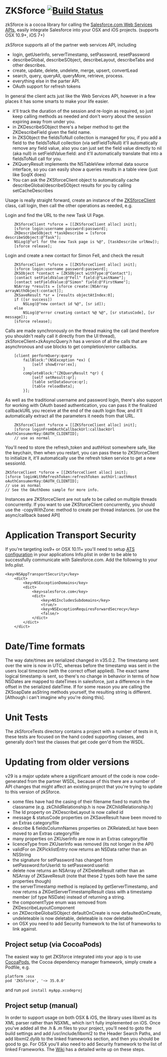 # ZKSforce  [![Build Status](https://travis-ci.org/superfell/zkSforce.svg?branch=master)](https://travis-ci.org/superfell/zkSforce)

zkSforce is a cocoa library for calling the [Salesforce.com Web Services APIs](http://www.salesforce.com/us/developer/docs/api/index.htm), easily integrate Salesforce into your OSX and iOS projects. (supports OSX 10.9+, iOS 7+)

zkSforce supports all of the partner web services API, including

 * login, getUserInfo, serverTimestamp, setPassword, resetPassword
 * describeGlobal, describeSObject, describeLayout, describeTabs and other describes.
 * create, update, delete, undelete, merge, upsert, convertLead
 * search, query, queryAll, queryMore, retrieve, process.
 * everything else in the parter API.
 * OAuth support for refresh tokens


In general the client acts just like the Web Services API, however in a few places it has some smarts to make your life easier.

 * it'll track the duration of the session and re-login as required, so just keep calling methods as needed and don't worry about the session expiring away from under you.
 * in ZKDescribeSObject there's a helper method to get the ZKDescribeField given the field name.
 * In ZKSObject the fieldsToNull collection is managed for you, if you add a field to the fieldsToNull collection (via setFieldToNull) it'll automatically remove any field value, also you can just set the field value directly to nil (aka null) in setFieldValue:field: and it'll automatically translate that into a fieldsToNull call for you.
 * ZKQueryResult implements the NSTableView informal data source interface, so you can easily show a queries results in a table view (just like SoqlX does)
 * You can ask the ZKSforceClient object to automatically cache describeGlobal/describeSObject results for you by calling setCacheDescribes


Usage is really straight forward, create an instance of the [ZKSforceClient](https://github.com/superfell/zkSforce/blob/master/zkSforce/zkSforceClient.h) class, call login, then call the other operations as needed, e.g.

Login and find the URL to the new Task UI Page.

        ZKSforceClient *sforce = [[ZKSforceClient alloc] init];
        [sforce login:username password:password];
        ZKDescribeSObject *taskDescribe = [sforce describeSObject:@"Task"];
        NSLog(@"url for the new Task page is %@", [taskDescribe urlNew]);	
        [sforce release];


Login and create a new contact for Simon Fell, and check the result

        ZKSforceClient *sforce = [[ZKSforceClient alloc] init];
        [sforce login:username password:password];
        ZKSObject *contact = [ZKSObject withType:@"Contact"];
        [contact setFieldValue:@"Fell" field:@"LastName"];
        [contact setFieldValue:@"Simon" field:@"FirstName"];
        NSArray *results = [sforce create:[NSArray arrayWithObject:contact]];
        ZKSaveResult *sr = [results objectAtIndex:0];
        if ([sr success])
	        NSLog(@"new contact id %@", [sr id]);
        else
	        NSLog(@"error creating contact %@ %@", [sr statusCode], [sr message]);
        [sforce release];

Calls are made synchronously on the thread making the call (and therefore you shouldn't really call it directly from the UI thread), zkSforceClient+zkAsyncQuery.h has a version of all the calls that are asynchronous and use blocks to get completion/error callbacks. 

		[client performQuery:query 
        	failBlock:^(NSException *ex) {
				[self showError:ex];
        	} 
        	completeBlock:^(ZKQueryResult *qr) {
				[self setResult:qr];
				[table setDataSource:qr];
				[table reloadData];
        	}];

As well as the traditional username and password login, there's also support for working with OAuth based authentication, you can pass it the finalized callbackURL you receive at the end of the oauth login flow, and it'll automatically extract all the parameters it needs from that URL.

		ZKSforceClient *sforce = [[ZKSforceClient alloc] init];
		[sforce loginFromOAuthCallbackUrl:callbackUrl oAuthConsumerKey:OAUTH_CLIENTID];
		// use as normal


You'll need to store the refresh_token and authHost somewhere safe, like the keychain, then when you restart, you can pass these to ZKSforceClient to initialize it, it'll automatically use the refresh token service to get a new sessionId.

	ZKSforceClient *sforce = [[ZKSforceClient alloc] init];
	[sforce loginWithRefreshToken:refreshToken authUrl:authHost oAuthConsumerKey:OAUTH_CLIENTID];
	// use as normal
	// See the OAuthDemo sample for more info.

Instances are ZKSforceClient are not safe to be called on multiple threads concurrently. If you want to use ZKSforceClient concurrently, you should use the -copyWithZone: method to create per thread instances. [or use the async/callback based API]	

# Application Transport Security

If you're targeting ios9+ or OSX 10.11+ you'll need to setup [ATS configuration](https://developer.apple.com/library/ios/documentation/General/Reference/InfoPlistKeyReference/Articles/CocoaKeys.html#//apple_ref/doc/uid/TP40009251-SW33) in your applications Info.plist in order to be able to successfully communicate with Salesforce.com. Add the following to your Info.plist. 

	<key>NSAppTransportSecurity</key>
		<dict>
			<key>NSExceptionDomains</key>
			<dict>
				<key>salesforce.com</key>
				<dict>
					<key>NSIncludesSubdomains</key>
					<true/>
					<key>NSExceptionRequiresForwardSecrecy</key>
					<false/>
				</dict>
			</dict>
		</dict>

# Date/Time formats
The way date/times are serialized changed in v35.0.2. The timestamp sent over the wire is now in UTC, whereas before the timestamp was sent in the users local timezone (with the correct offset applied). The exact same logical timestamp is sent, so there's no change in behavior in terms of how NSDates are mapped to dateTimes in salesforce, just a difference in the offset in the serialized dateTime. If for
some reason you are calling the ZKSoapDate asString methods yourself, the resulting string is different. [Although i can't imagine why you're doing this].

# Unit Tests
The zkSforceTests directory contains a project with a number of tests in it, these tests are focused on the hand coded supporting classes, and generally don't test the classes that get code gen'd from the WSDL.
 
# Updating from older versions
v29 is a major update where a significant amount of the code is now code-generated from the partner WSDL, because of this there are a number of API changes that might affect an existing project that you're trying to update to this version of zkSforce.

 * some files have had the casing of their filename fixed to match the classname (e.g. zkChildRelationship.h is now ZKChildRelationship.h)
 * The Id property on ZKDescribeLayout is now called id
 * message & statusCode properties on ZKSaveResult have been moved to an Extras category/file
 * describe & fieldsColumnNames properties on ZKRelatedList have been moved to an Extras category/file
 * many properties on ZKUserInfo are now in an Extras category/file
 * licenceType from ZKUserInfo was removed (its not longer in the API)
 * validFor on ZKPicklistEntry now returns an NSData rather than an NSString
 * the signature for setPassword has changed from setPassword:forUserId: to setPassword:userId:
 * delete now returns an NSArray of ZKDeleteResult rather than an NSArray of ZKSaveResult (note that these 2 types both have the same properties though)
 * the serverTimestamp method is replaced by getServerTimestamp, and now returns a ZKGetServerTimestampResult class with a timestamp member (of type NSDate) instead of returning a string.
 * the componentType enum was removed from ZKDescribeLayoutComponent
 * on ZKDecribeGlobalSObject defaultOnCreate is now defaultedOnCreate, undeleteable is now deletable, deleteable is now deletable
 * on OSX you need to add Security framework to the list of frameworks to link against.



## Project setup (via CocoaPods)

The easiest way to get ZKSforce integrated into your app is to use [CocoaPods](http://cocoapods.org/), the Cocoa dependency manager framework, simply create a Podfile, e.g.

    platform :osx
	pod 'ZKSforce', '~> 35.0.0'
	
and run  `pod install myApp.xcodeproj`


## Project setup (manual)

In order to support usage on both OSX & iOS, the library uses libxml as its XML parser rather than NSXML, which isn't fully implemented on iOS. Once you've added all the .h & .m files to your project, you'll need to goto the build settings and add /usr/include/libxml2 to the Header Search Paths, and add libxml2.dylib to the linked frameworks section, and then you should be good to go. For OSX you'll also need to add Security framework to the list of linked Frameworks. The [Wiki](https://github.com/superfell/zkSforce/wiki/Creating-a-new-project-that-uses-zkSforce) has a detailed write up on these steps.
